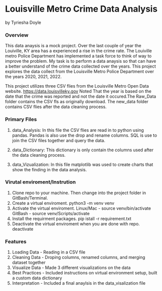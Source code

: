 # Louisville Metro Crime Data Analysis

by Tyriesha Doyle 

### Overview
This data anaysis is a mock project. Over the last couple of year the Louiville, KY area has a experienced a rise in the crime rate. The Louiville metro Police Department has implemented a task force to think of way to improve the problem. My task is to perform a data anaysis so that can have a better understand of the crime data collected over the years. This project explores the data collect from the Louisville Metro Police Department over the years 2020, 2021, 2022. 

This project utilizes three CSV flies from the Louisville Metro Open Data website. https://data.louisvilleky.gov 
Noted That the year is based on the date that the crime was reported and not the date it occured.The Raw_Data folder contains the CSV fls as originally download. The new_data folder contains CSV flies after the data cleaning process.

### Primary Files
1. data_Analysis: In this file the CSV flies are read in to python using pandas. Pandas is also use the drop and rename columns. SQL is use to join the CSV files together and query the data. 

2. data_Dictionary: This dictionary is only contain the columns used after the data cleaning process. 

3. data_Vizualization: In this file matplotlib was used to create charts that show the finding in the data analysis.

### Virutal enviroment/Instrution
1. Clone repo to your machine. Then change into the project folder in GitBash/Terminal.
2. Create a virtual enviroment. 
     python3 -m venv venv 
3. Activate the virtual enviroment.
   Linux/Mac - source venv/bin/activate
   GitBash - source venv/Scripts/activate
4. Install the requirment packages.
   pip istall -r requirement.txt
5. Deactivate the virtual enviroment when you are done with repo.
   deactivate 

### Features
1. Loading Data - Reading in a CSV file 
2. Cleaning Data - Droping columns, renamed columns, and merging dataset together 
3. Visualize Data - Made 3 different visualizations on the data 
4. Best Practices - Included instructions on virtual environment setup, built a custom data dictionary 
5. Interpretation - Included a final anaylsis in the data_visalization file
